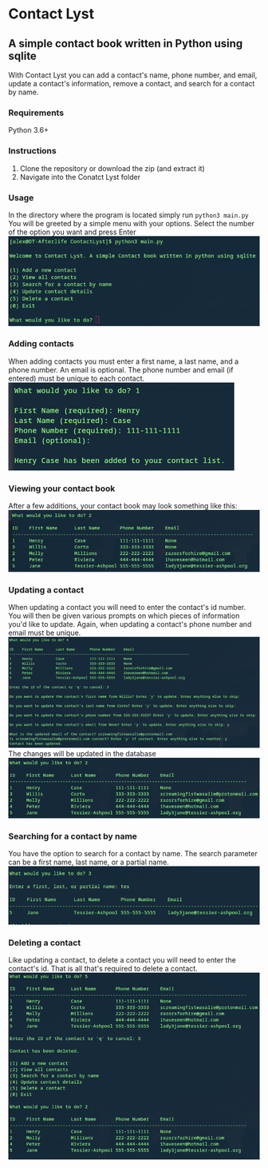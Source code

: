 # Contact Lyst
## A simple contact book written in Python using sqlite
With Contact Lyst you can add a contact's name, phone number, and email, 
update a contact's information, remove a contact, and search for a contact
by name.
### Requirements
Python 3.6+
### Instructions
1. Clone the repository or download the zip (and extract it)
2. Navigate into the Conatct Lyst folder
### Usage
In the directory where the program is located simply run `python3 main.py`
You will be greeted by a simple menu with your options. Select the number of
the option you want and press Enter   
![Screenshot of the menu](images/open.png)   
### Adding contacts   
When adding contacts you must enter a first name, a last name, and a phone number. 
An email is optional. The phone number and email (if entered) must be unique to each
contact.     
![Screenshot of prompts for adding a new contact](images/add_contact.png)   
### Viewing your contact book   
After a few additions, your contact book may look something like this:
![Screenshot of the contact book after a few additions](images/view_all.png)   
### Updating a contact   
When updating a contact you will need to enter the contact's id number. You will 
then be given various prompts on which pieces of information you'd like to update. 
Again, when updating a contact's phone number and email must be unique.   
![Screenshot of update prompts](images/update.png)   
The changes will be updated in the database  
![Screenshot of the reflected updates](images/update_reflected.png)
### Searching for a contact by name   
You have the option to search for a contact by name. The search parameter can be
a first name, last name, or a partial name.   
![Screenshot of search by name](images/partial_search.png)   
### Deleting a contact   
Like updating a contact, to delete a contact you will need to enter the contact's id.
That is all that's required to delete a contact.  
![Screenshot of deleting a contact](images/delete.png)



